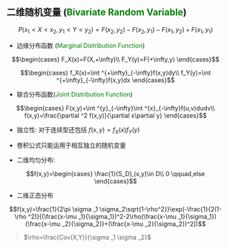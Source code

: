 <head>
  <script src="https://cdn.mathjax.org/mathjax/latest/MathJax.js?config=TeX-AMS-MML_HTMLorMML" type="text/javascript"></script>
  <script type="text/x-mathjax-config">
    MathJax.Hub.Config({
      tex2jax: {
      skipTags: ['script', 'noscript', 'style', 'textarea', 'pre'],
      inlineMath: [['$','$']]
      }
    });
  </script>
</head>

## 二维随机变量 (<font color =green>Bivariate Random Variable</font>)

$$P(x_1<X<x_2,y_1<Y<y_2)=F(x_2,y_2)-F(x_2,y_1)-F(x_1,y_2)+F(x_1,y_1)$$

- 边缘分布函数 (<font color =green>Marginal Distribution Function</font>)

$$\begin{cases}
    F_X(x)=F(X,+\infty)\\
    F_Y(y)=F(+\infty,y)
\end{cases}$$

$$\begin{cases}
    f_X(x)=\int ^{+\infty}_{-\infty}f(x,y)dy\\
    f_Y(y)=\int ^{+\infty}_{-\infty}f(x,y)dx
\end{cases}$$

- 联合分布函数(<font color =green>Joint Distribution Function</font>)


$$\begin{cases}
    F(x,y)=\int ^{y}_{-\infty}\int ^{x}_{-\infty}f(u,v)dudv\\
    f(x,y)=\frac{\partial ^2 f(x,y)}{\partial x\partial y}
\end{cases}$$

- 独立性: 对于连续型还包括 $f(x,y)=f_X(x)f_Y(y)$

- 卷积公式只能运用于相互独立的随机变量

- 二维均匀分布:

$$f(x,y)=\begin{cases}
    \frac{1}{S_D},(x,y)\in D\\
    0 \qquad,else
\end{cases}$$

- 二维正态分布

$$f(x,y)=\frac{1}{2\pi \sigma _1 \sigma_2\sqrt{1-\rho^2}}\exp(-\frac{1}{2(1-\rho ^2)}[(\frac{x-\mu _1}{\sigma_1})^2-2\rho(\frac{x-\mu _1}{\sigma_1})(\frac{x-\mu _2}{\sigma_2})+(\frac{x-\mu _2}{\sigma_2})^2])$$

> $\rho=\frac{Cov(X,Y)}{\sigma _1 \sigma _2}$